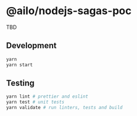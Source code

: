# @ailo/nodejs-sagas-poc

TBD

## Development

```sh
yarn
yarn start
```

## Testing

```sh
yarn lint # prettier and eslint
yarn test # unit tests
yarn validate # run linters, tests and build
```
